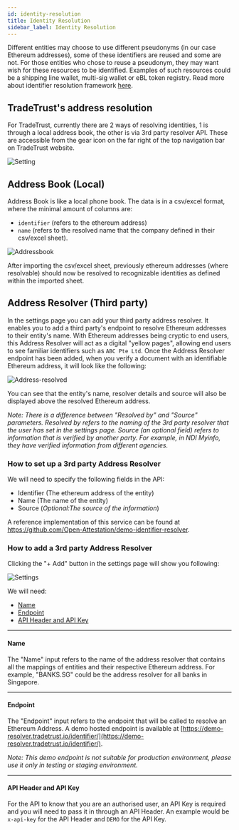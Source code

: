 ```yaml
---
id: identity-resolution
title: Identity Resolution
sidebar_label: Identity Resolution
---
```


Different entities may choose to use different pseudonyms (in our case Ethereum addresses), some of these identifiers are reused and some are not. For those entities who chose to reuse a pseudonym, they may want wish for these resources to be identified. Examples of such resources could be a shipping line wallet, multi-sig wallet or eBL token registry. Read more about identifier resolution framework <a href="https://github.com/Open-Attestation/adr/blob/master/identifier_resolution_framework.md" target="_blank" rel="noopener noreferrer">here</a>.

## TradeTrust's address resolution

For TradeTrust, currently there are 2 ways of resolving identities, 1 is through a local address book, the other is via 3rd party resolver API. These are accessible from the gear icon on the far right of the top navigation bar on TradeTrust website.

![Setting](/docs/topics/tradetrust-website/identity-resolution/settings.png)

## Address Book (Local)

Address Book is like a local phone book. The data is in a csv/excel format, where the minimal amount of columns are:

- `identifier` (refers to the ethereum address)
- `name` (refers to the resolved name that the company defined in their csv/excel sheet).

![Addressbook](/docs/topics/tradetrust-website/identity-resolution/address-book.png)

After importing the csv/excel sheet, previously ethereum addresses (where resolvable) should now be resolved to recognizable identities as defined within the imported sheet.

## Address Resolver (Third party)

In the settings page you can add your third party address resolver. It enables you to add a third party's endpoint to resolve
Ethereum addresses to their entity's name. With Ethereum addresses being cryptic to end users, this Address Resolver
will act as a digital "yellow pages", allowing end users to see familiar identifiers such as `ABC Pte Ltd`. Once the
Address Resolver endpoint has been added, when you verify a document with an identifiable Ethereum address, it will
look like the following:

![Address-resolved](/docs/topics/tradetrust-website/identity-resolution/address-resolved.png)

You can see that the entity's name, resolver details and source will also be displayed above the resolved Ethereum
address.

_Note: There is a difference between "Resolved by" and "Source" parameters. Resolved by refers to the naming of the 3rd
party resolver that the user has set in the settings page. Source (an optional field) refers to information that is
verified by another party. For example, in NDI Myinfo, they have verified information from different agencies._

### How to set up a 3rd party Address Resolver

We will need to specify the following fields in the API:

- Identifier (The ethereum address of the entity)
- Name (The name of the entity)
- Source (_Optional:The source of the information_)

A reference implementation of this service can be found at
https://github.com/Open-Attestation/demo-identifier-resolver.

### How to add a 3rd party Address Resolver

Clicking the "+ Add" button in the settings page will show you following:

![Settings](/docs/topics/tradetrust-website/identity-resolution/address-resolver.png)

We will need:

- [Name](#name)
- [Endpoint](#endpoint)
- [API Header and API Key](#api-header-and-api-key)

---

#### Name

The "Name" input refers to the name of the address resolver that contains all the mappings of entities and their respective
Ethereum address. For example, "BANKS.SG" could be the address resolver for all banks in Singapore.

---

#### Endpoint

The "Endpoint" input refers to the endpoint that will be called to resolve an Ethereum Address.
A demo hosted endpoint is available at [https://demo-resolver.tradetrust.io/identifier/](https://demo-resolver.tradetrust.io/identifier/).

_Note: This demo endpoint is not suitable for production environment, please use it only in testing or staging environment._

---

#### API Header and API Key

For the API to know that you are an authorised user, an API Key is required and you will need to pass it in through an
API Header. An example would be `x-api-key` for the API Header and `DEMO` for the API Key.
